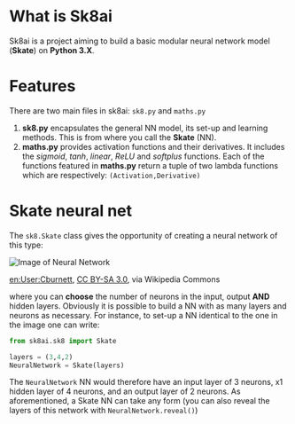 # What is Sk8ai
Sk8ai is a project aiming to build a basic modular neural  network model (**Skate**) on **Python 3.X**.

# Features
There are two main files in sk8ai: `sk8.py` and `maths.py`

1. **sk8.py** encapsulates the general NN model, its set-up and learning methods. This is from where you call the **Skate** (NN).
2. **maths.py** provides activation functions and their derivatives. It includes the *sigmoid*, *tanh*, *linear*, *ReLU* and *softplus* functions. Each of the functions featured in **maths.py** return a tuple of two lambda functions which are respectively: `(Activation,Derivative)`

# Skate neural net

The `sk8.Skate` class gives the opportunity of creating a neural network of this type:


![Image of Neural Network](https://upload.wikimedia.org/wikipedia/commons/e/e4/Artificial_neural_network.svg "Neural Network")

[en:User:Cburnett](https://www.google.com "Wikipedia"), [CC BY-SA 3.0](http://creativecommons.org/licenses/by-sa/3.0/ "Creative commons"), via Wikipedia Commons

where you can **choose** the number of neurons in the input, output __AND__ hidden layers. Obviously it is possible to build a NN with as many layers and neurons as necessary. For instance, to set-up a NN identical to the one in the image one can write:

```python
from sk8ai.sk8 import Skate

layers = (3,4,2)
NeuralNetwork = Skate(layers)
```

The `NeuralNetwork` NN would therefore have an input layer of 3 neurons, x1 hidden layer of 4 neurons, and an output layer of 2 neurons. As aforementioned, a Skate NN can take any form (you can also reveal the layers of this network with `NeuralNetwork.reveal()`)
